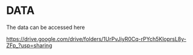 # DATA
The data can be accessed here

https://drive.google.com/drive/folders/1UrPvJiyR0Cq-rPYch5KloprsL8y-ZFp_?usp=sharing
